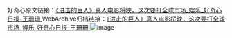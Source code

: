好奇心原文链接：[《进击的巨人》真人电影将映，这次要打全球市场_娱乐_好奇心日报-王珊珊 ](https://www.qdaily.com/articles/12417.html)
WebArchive归档链接：[《进击的巨人》真人电影将映，这次要打全球市场_娱乐_好奇心日报-王珊珊 ](http://web.archive.org/web/20190623172648/https://www.qdaily.com/articles/12417.html)
![image](http://ww3.sinaimg.cn/large/007d5XDply1g3wjr6jkn2j30u030a7wh)